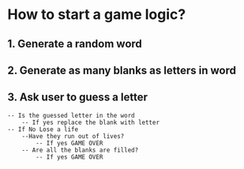 # How to start a game logic?

## 1. Generate a random word
## 2. Generate as many blanks as letters in word
## 3. Ask user to guess a letter
	-- Is the guessed letter in the word
		-- If yes replace the blank with letter
	-- If No Lose a life
		--Have they run out of lives?
			-- If yes GAME OVER
		-- Are all the blanks are filled?
			-- If yes GAME OVER